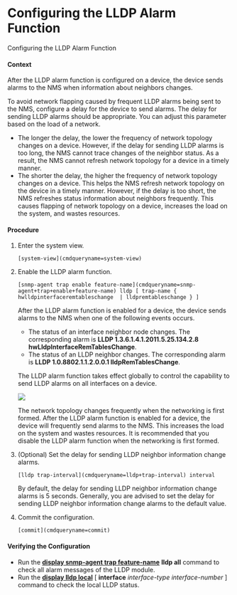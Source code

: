Configuring the LLDP Alarm Function
===================================

Configuring the LLDP Alarm Function

#### Context

After the LLDP alarm function is configured on a device, the device sends alarms to the NMS when information about neighbors changes.

To avoid network flapping caused by frequent LLDP alarms being sent to the NMS, configure a delay for the device to send alarms. The delay for sending LLDP alarms should be appropriate. You can adjust this parameter based on the load of a network.

* The longer the delay, the lower the frequency of network topology changes on a device. However, if the delay for sending LLDP alarms is too long, the NMS cannot trace changes of the neighbor status. As a result, the NMS cannot refresh network topology for a device in a timely manner.
* The shorter the delay, the higher the frequency of network topology changes on a device. This helps the NMS refresh network topology on the device in a timely manner. However, if the delay is too short, the NMS refreshes status information about neighbors frequently. This causes flapping of network topology on a device, increases the load on the system, and wastes resources.


#### Procedure

1. Enter the system view.
   
   
   ```
   [system-view](cmdqueryname=system-view)
   ```
2. Enable the LLDP alarm function.
   
   
   ```
   [snmp-agent trap enable feature-name](cmdqueryname=snmp-agent+trap+enable+feature-name) lldp [ trap-name { hwlldpinterfaceremtableschange  | lldpremtableschange } ]
   ```
   
   
   After the LLDP alarm function is enabled for a device, the device sends alarms to the NMS when one of the following events occurs.
   * The status of an interface neighbor node changes. The corresponding alarm is **LLDP 1.3.6.1.4.1.2011.5.25.134.2.8** **hwLldpInterfaceRemTablesChange**.
   * The status of an LLDP neighbor changes. The corresponding alarm is **LLDP 1.0.8802.1.1.2.0.0.1 lldpRemTablesChange**.
   
   The LLDP alarm function takes effect globally to control the capability to send LLDP alarms on all interfaces on a device.
   
   ![](public_sys-resources/note_3.0-en-us.png) 
   
   The network topology changes frequently when the networking is first formed. After the LLDP alarm function is enabled for a device, the device will frequently send alarms to the NMS. This increases the load on the system and wastes resources. It is recommended that you disable the LLDP alarm function when the networking is first formed.
3. (Optional) Set the delay for sending LLDP neighbor information change alarms.
   
   
   ```
   [lldp trap-interval](cmdqueryname=lldp+trap-interval) interval
   ```
   
   
   
   By default, the delay for sending LLDP neighbor information change alarms is 5 seconds. Generally, you are advised to set the delay for sending LLDP neighbor information change alarms to the default value.
4. Commit the configuration.
   
   
   ```
   [commit](cmdqueryname=commit)
   ```

#### Verifying the Configuration

* Run the [**display snmp-agent trap feature-name**](cmdqueryname=display+snmp-agent+trap+feature-name) **lldp all** command to check all alarm messages of the LLDP module.
* Run the [**display lldp local**](cmdqueryname=display+lldp+local) [ **interface** *interface-type interface-number* ] command to check the local LLDP status.